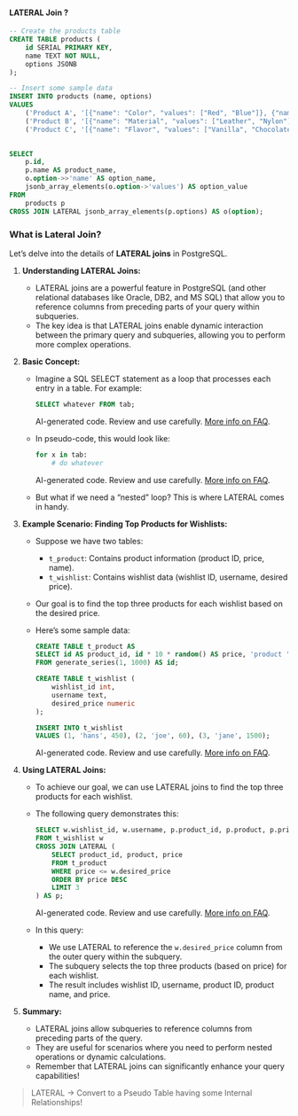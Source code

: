 #### LATERAL Join ?

```sql
-- Create the products table
CREATE TABLE products (
    id SERIAL PRIMARY KEY,
    name TEXT NOT NULL,
    options JSONB
);

-- Insert some sample data
INSERT INTO products (name, options)
VALUES
    ('Product A', '[{"name": "Color", "values": ["Red", "Blue"]}, {"name": "Size", "values": ["Small", "Medium", "Large"]}]'),
    ('Product B', '[{"name": "Material", "values": ["Leather", "Nylon"]}, {"name": "Weight", "values": ["Light", "Heavy"]}]'),
    ('Product C', '[{"name": "Flavor", "values": ["Vanilla", "Chocolate", "Strawberry"]}]');
    

SELECT
    p.id,
    p.name AS product_name,
    o.option->>'name' AS option_name,
    jsonb_array_elements(o.option->'values') AS option_value
FROM
    products p
CROSS JOIN LATERAL jsonb_array_elements(p.options) AS o(option);

```



### What is Lateral Join?

 Let’s delve into the details of **LATERAL joins** in PostgreSQL.

1. **Understanding LATERAL Joins:**

   - LATERAL joins are a powerful feature in PostgreSQL (and other relational databases like Oracle, DB2, and MS SQL) that allow you to reference columns from preceding parts of your query within subqueries.
   - The key idea is that LATERAL joins enable dynamic interaction between the primary query and subqueries, allowing you to perform more complex operations.

2. **Basic Concept:**

   - Imagine a SQL SELECT statement as a loop that processes each entry in a table. For example:

     ```sql
     SELECT whatever FROM tab;
     ```

     AI-generated code. Review and use carefully. [More info on FAQ](https://www.bing.com/new#faq).

   - In pseudo-code, this would look like:

     ```python
     for x in tab:
         # do whatever
     ```

     AI-generated code. Review and use carefully. [More info on FAQ](https://www.bing.com/new#faq).

   - But what if we need a “nested” loop? This is where LATERAL comes in handy.

3. **Example Scenario: Finding Top Products for Wishlists:**

   - Suppose we have two tables:

     - `t_product`: Contains product information (product ID, price, name).
     - `t_wishlist`: Contains wishlist data (wishlist ID, username, desired price).

   - Our goal is to find the top three products for each wishlist based on the desired price.

   - Here’s some sample data:

     ```sql
     CREATE TABLE t_product AS
     SELECT id AS product_id, id * 10 * random() AS price, 'product ' || id AS product
     FROM generate_series(1, 1000) AS id;
     
     CREATE TABLE t_wishlist (
         wishlist_id int,
         username text,
         desired_price numeric
     );
     
     INSERT INTO t_wishlist
     VALUES (1, 'hans', 450), (2, 'joe', 60), (3, 'jane', 1500);
     ```

     AI-generated code. Review and use carefully. [More info on FAQ](https://www.bing.com/new#faq).

4. **Using LATERAL Joins:**

   - To achieve our goal, we can use LATERAL joins to find the top three products for each wishlist.

   - The following query demonstrates this:

     ```sql
     SELECT w.wishlist_id, w.username, p.product_id, p.product, p.price
     FROM t_wishlist w
     CROSS JOIN LATERAL (
         SELECT product_id, product, price
         FROM t_product
         WHERE price <= w.desired_price
         ORDER BY price DESC
         LIMIT 3
     ) AS p;
     ```

     AI-generated code. Review and use carefully. [More info on FAQ](https://www.bing.com/new#faq).

   - In this query:

     - We use LATERAL to reference the `w.desired_price` column from the outer query within the subquery.
     - The subquery selects the top three products (based on price) for each wishlist.
     - The result includes wishlist ID, username, product ID, product name, and price.

5. **Summary:**

   - LATERAL joins allow subqueries to reference columns from preceding parts of the query.
   - They are useful for scenarios where you need to perform nested operations or dynamic calculations.
   - Remember that LATERAL joins can significantly enhance your query capabilities!



> LATERAL ->  Convert to a Pseudo Table having some Internal Relationships!
